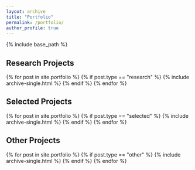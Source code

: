 ```yaml
---
layout: archive
title: "Portfolio"
permalink: /portfolio/
author_profile: true
---
```


{% include base_path %}

## Research Projects

{% for post in site.portfolio %}
  {% if post.type == "research" %}
    {% include archive-single.html %}
  {% endif %}
{% endfor %}

## Selected Projects

{% for post in site.portfolio %}
  {% if post.type == "selected" %}
    {% include archive-single.html %}
  {% endif %}
{% endfor %}

## Other Projects

{% for post in site.portfolio %}
  {% if post.type == "other" %}
    {% include archive-single.html %}
  {% endif %}
{% endfor %}
